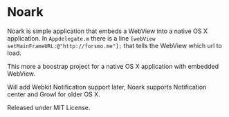 # Noark

Noark is simple application that embeds a WebView into a native OS X application. In `Appdelegate.m` there is a line `[webView setMainFrameURL:@"http://forsmo.me"];` that tells the WebView which url to load.

This more a boostrap project for a native OS X application with embedded WebView.

Will add Webkit Notification support later, Noark supports Notification center and Growl for older OS X.

Released under MIT License.